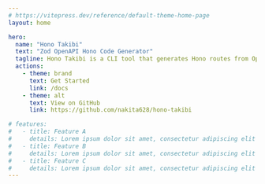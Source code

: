 ```yaml
---
# https://vitepress.dev/reference/default-theme-home-page
layout: home

hero:
  name: "Hono Takibi"
  text: "Zod OpenAPI Hono Code Generator"
  tagline: Hono Takibi is a CLI tool that generates Hono routes from OpenAPI specifications.
  actions:
    - theme: brand
      text: Get Started
      link: /docs
    - theme: alt
      text: View on GitHub
      link: https://github.com/nakita628/hono-takibi

# features:
#   - title: Feature A
#     details: Lorem ipsum dolor sit amet, consectetur adipiscing elit
#   - title: Feature B
#     details: Lorem ipsum dolor sit amet, consectetur adipiscing elit
#   - title: Feature C
#     details: Lorem ipsum dolor sit amet, consectetur adipiscing elit
---
```


